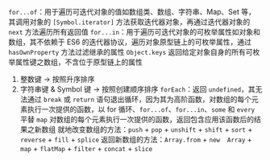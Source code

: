 `for...of`：用于遍历可迭代对象的值如数组类、数组、字符串、Map、Set 等，其调用对象的 `[Symbol.iterator]` 方法获取迭代器对象，再通过迭代器对象的 `next` 方法遍历所有返回值
`for...in`：用于遍历可迭代对象的可枚举属性如对象和数组，其不依赖于 ES6 的迭代器协议，遍历对象原型链上的可枚举属性，通过 `hasOwnProperty` 方法过滤继承的属性
`Object.keys` 返回给定对象自身的所有可枚举属性键之数组，不含位于原型链上的属性
1. 整数键 -> 按照升序排序
2. 字符串键 & Symbol 键 -> 按照创建顺序排序
`forEach`：返回 `undefined`，其无法通过 `break` 或 `return` 语句退出循环，因为其为高阶函数，对数组的每个元素执行一次提供的函数，以 for 循环、`for...of`、`for...in`、`some` 和 `every` 平替
`map` 对数组的每个元素执行一次提供的函数，返回包含应用该函数后的结果之新数组
就地改变数组的方法：`push` + `pop` + `unshift` + `shift` + `sort` + `reverse` + `fill` + `splice`
返回新数组的方法：`Array.from` + `new  Array` + `map` + `flatMap` + `filter` + `concat` + `slice`

